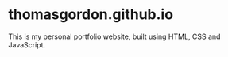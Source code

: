 # thomasgordon.github.io

This is my personal portfolio website, built using HTML, CSS and JavaScript.
